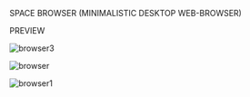 SPACE BROWSER (MINIMALISTIC DESKTOP WEB-BROWSER)

PREVIEW

![browser3](https://user-images.githubusercontent.com/105460420/234928752-af17bd4d-46aa-4389-ad16-9b64f986a2a4.PNG)


![browser](https://user-images.githubusercontent.com/105460420/234928860-96728446-85e3-46d4-9726-e8fd2a519063.PNG)


![browser1](https://user-images.githubusercontent.com/105460420/234928919-4864fd75-027d-4fb4-b35a-2e6d27a999d6.PNG)
